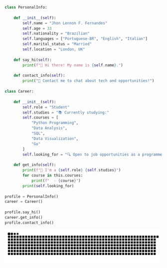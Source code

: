 ```python
class PersonalInfo:

    def __init__(self):
        self.name = "Jhon Lennon F. Fernandes"
        self.age = 33
        self.nationality = "Brazilian"
        self.languages = ["Portuguese-BR", "English", "Italian"]
        self.marital_status = "Married"
        self.location = "London, UK"

    def say_hi(self):
        print(f"👋 Hi there! My name is {self.name}.")

    def contact_info(self):
        print("💬 Contact me to chat about tech and opportunities!")

class Career:
    
    def __init__(self):
        self.role = "Student"
        self.studies = "📚 Currently studying:"
        self.courses = [
            "Python Programming",
            "Data Analysis",
            "SQL",
            "Data Visualization",
            "Go"
        ]
        self.looking_for = "🔍 Open to job opportunities as a programmer or data scientist."

    def get_info(self):
        print(f"💼 I'm a {self.role} {self.studies}")
        for course in this.courses:
            print(f"  - {course}")
        print(self.looking_for)

profile = PersonalInfo()
career = Career()

profile.say_hi()
career.get_info()
profile.contact_info()
```

<picture>
  <source media="(prefers-color-scheme: dark)" srcset="https://raw.githubusercontent.com/jhonlf/jhonlf/output/github-contribution-grid-snake-dark.svg">
  <source media="(prefers-color-scheme: light)" srcset="https://raw.githubusercontent.com/jhonlf/jhonlf/output/github-contribution-grid-snake.svg">
  <img alt="github contribution grid snake animation" src="https://raw.githubusercontent.com/jhonlf/jhonlf/output/github-contribution-grid-snake.svg">
</picture>


